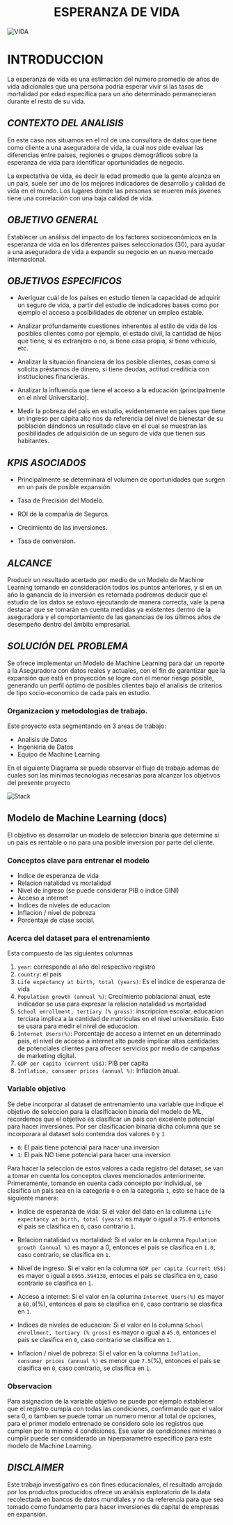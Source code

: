 <h1 align="center"> ESPERANZA DE VIDA </h1>

![VIDA](https://assets.sutori.com/user-uploads/image/e7e0f55e-65e7-4943-b9f9-304b5baf90e9/09d89a731e7fde7ea1314a4076142e17.jpeg)

# **INTRODUCCION**

La esperanza de vida es una estimación del número promedio de años de vida adicionales que una persona podría esperar vivir si las tasas de mortalidad por edad específica para un año determinado permanecieran durante el resto de su vida.

## *CONTEXTO DEL ANALISIS*

En este caso nos situamos en el rol de una consultora de datos que tiene como cliente a una aseguradora de vida, la cual nos pide evaluar las diferencias entre países, regiones o grupos demográficos sobre la esperanza de vida para identificar oportunidades de negocio.

La expectativa de vida, es decir la edad promedio que la gente alcanza en un país, suele ser uno de los mejores indicadores de desarrollo y calidad de vida en el mundo. Los lugares donde las personas se mueren más jóvenes tiene una correlación con una baja calidad de vida.


## *OBJETIVO GENERAL*

Establecer un análisis del impacto de los factores socioeconómicos en la esperanza de vida en los diferentes países seleccionados (30), para ayudar a una aseguradora de vida a expandir su negocio en un nuevo mercado internacional.


## *OBJETIVOS ESPECIFICOS*

-  Averiguar cuál de los países en estudio tienen la capacidad de adquirir un seguro de vida, a partir del estudio de indicadores bases como por ejemplo el acceso a posibilidades de obtener un empleo estable.

- Analizar profundamente cuestiones inherentes al estilo de vida de los posibles clientes como por ejemplo, el estado civil, la cantidad de hijos que tiene, si es extranjero o no, si tiene casa propia, si tiene vehiculo, etc.
  
- Analizar la situación financiera de los posible clientes, cosas como si solicita préstamos de dinero, si tiene deudas, actitud crediticia con instituciones financieras.

- Analizar la influencia que tiene el acceso a la educación (principalmente en el nivel Universitario).

- Medir la pobreza del país en estudio, evidentemente en países que tiene un ingreso per cápita alto nos da referencia del nivel de bienestar de su población dándonos un resultado clave en el cual se muestran las posibilidades de adquisición de un seguro de vida que tienen sus habitantes.

## *KPIS ASOCIADOS*

- Principalmente se determinará el volumen de oportunidades que surgen en un país de posible expansión.

- Tasa de Precisión del Modelo.

- ROI de la compañía de Seguros.
  
- Crecimiento de las inversiones.

- Tasa de conversion.


## *ALCANCE*

Producir un resultado acertado por medio de un Modelo de Machine Learning tomando en consideración todos los puntos anteriores, y si en un año la ganancia de la inversión es retornada podremos deducir que el estudio de los datos se estuvo ejecutando de manera correcta, vale la pena destacar que se tomarán en cuenta medidas ya existentes dentro de la aseguradora y el comportamiento de las ganancias de los últimos años de desempeño dentro del ámbito empresarial.


## *SOLUCIÓN DEL PROBLEMA*

Se ofrece implementar un Modelo de Machine Learning para dar un reporte a la Aseguradora con datos reales y actuales, con el fin de garantizar que la expansión que está en proyección se logre con el menor riesgo posible, generando un perfil óptimo de posibles clientes bajo el analisis de criterios de tipo socio-economico de cada país en estudio.

### Organizacion y metodologias de trabajo.


Este proyecto esta segmentando en 3 areas de trabajo:
* Analisis de Datos
* Ingenieria de Datos
* Equipo de Machine Learning

En el siguiente Diagrama se puede observar el flujo de trabajo ademas de cuales son las minimas tecnologias necesarias para alcanzar los objetivos del presente proyecto


![Stack](https://github.com/Lilsup99/indice_esperanza_vida/blob/main/Stack%20Tecnologico/STACK.jpg?raw=true)

## Modelo de Machine Learning (docs)

El objetivo es desarrollar un modelo de seleccion binaria que determine si un pais es rentable o no para 
una posible inversion por parte del cliente.

### Conceptos clave para entrenar el modelo

* Indice de esperanza de vida
* Relacion natalidad vs mortalidad
* Nivel de ingreso (se puede considerar PIB o indice GINI)
* Acceso a internet
* Indices de niveles de educacion
* Inflacion / nivel de pobreza
* Porcentaje de clase social.

### Acerca del dataset para el entrenamiento

Esta compuesto de las siguientes columnas

1. `year`: corresponde al año del respectivo registro
2. `country`: el pais
3. `Life expectancy at birth, total (years)`: Es el indice de esperanza de vida
4. `Population growth (annual %)`: Crecimiento poblacional anual, este indicador se usa para expresar la relacion natalidad vs mortalidad
5. `School enrollment, tertiary (% gross)`: inscripcion escolar, educacion terciara implica a la 
cantidad de matriculas en el nivel universitario. Esto se usara para medir el nivel de educacion.
6. `Internet Users(%)`: Porcentaje de acceso a internet en un determinado pais, el nivel de acceso
a internet alto puede implicar altas cantidades de potenciales clientes para ofrecer servicios
por medio de campañas de marketing digital.
7. `GDP per capita (current US$)`: PIB per capita
8. `Inflation, consumer prices (annual %)`: Inflacion anual.

### Variable objetivo

Se debe incorporar al dataset de entrenamiento una variable que indique el objetivo de seleccion
para la clasificacion binaria del modelo de ML, recordemos que el objetivo es clasificar un pais 
con excelente potencial para hacer inversiones. Por ser clasificacion binaria dicha columna que se incorporara 
al dataset solo contendra dos valores `0` y `1`

* `0`: El pais tiene potencial para hacer una inversion
* `1`: El pais NO tiene potencial para hacer una inversion

Para hacer la seleccion de estos valores a cada registro del dataset, se van a tomar en cuenta los conceptos claves mencionados anteriormente. Primeramente, tomando en cuenta cada concepto por individual, se clasifica un pais sea en la categoria `0` o en la categoria `1`, esto se hace de la siguiente manera:

- Indice de esperanza de vida: Si el valor del dato en la columna `Life expectancy at birth, total (years)` es mayor o igual a `75.0` entonces el pais se clasifica en `0`, caso contrario `1`.

- Relacion natalidad vs mortalidad: Si el valor en la columna `Population growth (annual %)` es mayor a 0, entonces el pais se clasifica en `1.0`, caso contrario, se clasifica en `1`.

- Nivel de ingreso: Si el valor en la columna `GDP per capita (current US$)` es mayor o igual a `6955.594138`, entoces el pais se clasifica en `0`, caso contrario se clasifica en `1`.

- Acceso a internet: Si el valor en la columna `Internet Users(%)` es mayor a `60.0`(%), entonces el pais se clasifica en
`0`, caso contrario se clasifica en `1`.

- Indices de niveles de educacion: Si el valor en la columna `School enrollment, tertiary (% gross)` es mayor o igual a `45.0`, entonces el pais se 
clasifica en `0`, caso contrario se clasifica en `1`.

- Inflacion / nivel de pobreza: Si el valor en la columna `Inflation, consumer prices (annual %)` es menor que 
`7.5`(%), entonces el pais se clasifica en `0`, caso contrario, se clasifica en `1`.

### Observacion

Para asignacion de la variable objetivo se puede por ejemplo establecer que el registro cumpla con todas las 
condiciones, confirmando que el valor sera 0, o tambien se puede tomar un numero menor al total de opciones, para el primer modelo entrenado se considero solo los registros que cumplen por lo minimo 4 condiciones. Ese valor de condiciones minimas a cumplir puede ser considerado un hiperparametro especifico para este modelo de Machine Learning.


## *DISCLAIMER*

Este trabajo investigativo es con fines educacionales, el resultado arrojado por los productos producidos ofrece un análisis exploratorio de la data recolectada en bancos de datos mundiales y  no da referencia para que sea tomado como fundamento para hacer inversiones de capital de empresas en expansión.
